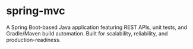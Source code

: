 # spring-mvc
A Spring Boot-based Java application featuring REST APIs, unit tests, and Gradle/Maven build automation. Built for scalability, reliability, and production-readiness.
